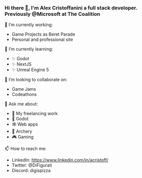 ### Hi there 👋, I'm Alex Cristoffanini a full stack developer. Previously @Microsoft at The Coalition

🔭 I’m currently working:
- Game Projects as Beret Parade
- Personal and professional site

🌱 I’m currently learning:
- ✨ Godot
- ✨ NextJS
- ✨ Unreal Engine 5

👯 I’m looking to collaborate on:
- Game Jams
- Codeathons

💬 Ask me about:
- 💯 My freelancing work
- 🤖 Godot 
- 🕸️ Web apps
- 🏹 Archery
- 🎮 Gaming

📫 How to reach me:
- LinkedIn: https://www.linkedin.com/in/acristoff/
- Twitter: @DiFigurati
- Discord: digispizza
<!--
**ACristoff/ACristoff** is a ✨ _special_ ✨ repository because its `README.md` (this file) appears on your GitHub profile.

Here are some ideas to get you started:

- 🔭 I’m currently working on ...
- 🌱 I’m currently learning ...
- 👯 I’m looking to collaborate on ...
- 🤔 I’m looking for help with ...
- 💬 Ask me about ...
- 📫 How to reach me: ...
- 😄 Pronouns: ...
- ⚡ Fun fact: ...
-->
